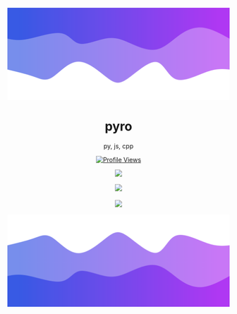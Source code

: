 ![Header](./header.png)

<h1 align="center">pyro</h1>
<p align="center"> py, js, cpp</p>
<a href="https://github.com/forfeited">
  <p align="center">
    <img src="https://komarev.com/ghpvc/?username=forfeited" alt="Profile Views">
  </p>
</a>

<p align="center">
  <img src="https://github-readme-stats.vercel.app/api/?username=forfeited&title_color=4F8CC9&text_color=9f9f9f&show_icons=true&bg_color=00000000&hide_border=true&icon_color=4F8CC9&hide_title=true&count_private=true" />
</p>

<p align="center">
  <img src="https://discord.c99.nl/widget/theme-3/948737535931219989.png" />
  <br />
  <br />
  <img src="https://github-profile-trophy.vercel.app/?username=forfeited&theme=nord&margin-w=15&margin-h=1&column=6" />
</p>

![Footer](./footer.png)
